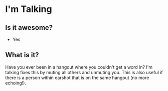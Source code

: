 I'm Talking
=========

Is it awesome?
----------
* Yes

What is it?
----------
Have you ever been in a hangout where you couldn't get a word in?
I'm talking fixes this by muting all others and unmuting you.
This is also useful if there is a person within earshot
that is on the same hangout (no more echoing!). 
